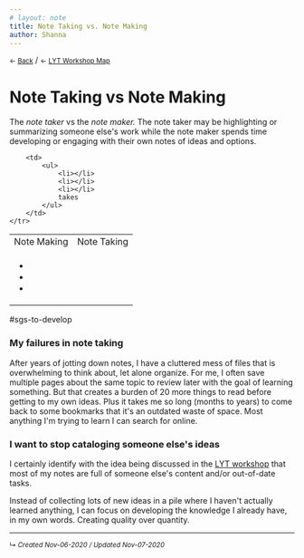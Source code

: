 ```yaml
---
# layout: note
title: Note Taking vs. Note Making
author: Shanna
---
```


<small>← <a href="javascript:history.back()">Back</a></small> / <small>← [LYT Workshop Map](-lyt-workshop-map.md)</small>

# Note Taking vs Note Making

The *note taker* vs the *note maker.* The note taker may be highlighting or summarizing someone else's work while the note maker spends time developing or engaging with their own notes of ideas and options.

<table width="90%">
	<tr>		
		<td>Note Making</td>
		<td>Note Taking</td>
	</tr>
	<tr>
		<td>
			<ul>
				<li></li>
				<li></li>
				<li></li>
			</ul>
		</td>
		
		<td>
			<ul>
				<li></li>
				<li></li>
				<li></li>
				takes
			</ul>
		</td>
	</tr>
</table>





<!--
diif note? benefits of note making per nick?
-->

#sgs-to-develop 




### My failures in note taking

After years of jotting down notes, I have a cluttered mess of files that is overwhelming to think about, let alone organize. For me, I often save multiple pages about the same topic to review later with the goal of learning something. But that creates a burden of 20 more things to read before getting to my own ideas. Plus it takes me so long (months to years) to come back to some bookmarks that it's an outdated waste of space. Most anything I'm trying to learn I can search for online. 

### I want to stop cataloging someone else's ideas

I certainly identify with the idea being discussed in the [LYT workshop](../../zk-public/-lyt-workshop-map.md) that most of my notes are full of someone else's content and/or out-of-date tasks.

Instead of collecting lots of new ideas in a pile where I haven't actually learned anything, I can focus on developing the knowledge I already have, in my own words. Creating quality over quantity.







------------------------


<small>↳ <i>Created Nov-06-2020 / Updated Nov-07-2020 </i></small>